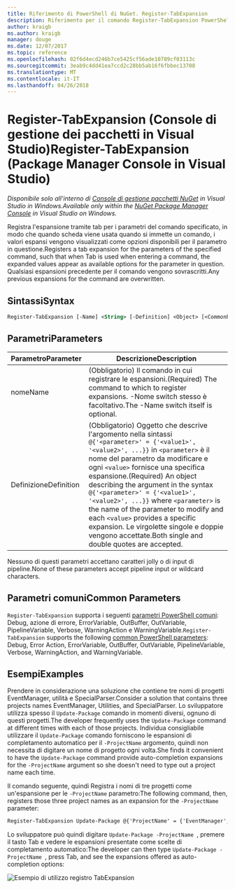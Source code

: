 ```yaml
---
title: Riferimento di PowerShell di NuGet. Register-TabExpansion
description: Riferimento per il comando Register-TabExpansion PowerShell nella Console di gestione pacchetti NuGet in Visual Studio.
author: kraigb
ms.author: kraigb
manager: douge
ms.date: 12/07/2017
ms.topic: reference
ms.openlocfilehash: 02f6d4ecd246b7ce5425cf56ade10789cf03113c
ms.sourcegitcommit: 3eab9c4dd41ea7ccd2c28bb5ab16f6fbbec13708
ms.translationtype: MT
ms.contentlocale: it-IT
ms.lasthandoff: 04/26/2018
---
```

# <a name="register-tabexpansion-package-manager-console-in-visual-studio"></a><span data-ttu-id="7cb36-103">Register-TabExpansion (Console di gestione dei pacchetti in Visual Studio)</span><span class="sxs-lookup"><span data-stu-id="7cb36-103">Register-TabExpansion (Package Manager Console in Visual Studio)</span></span>

<span data-ttu-id="7cb36-104">*Disponibile solo all'interno di [Console di gestione pacchetti NuGet](package-manager-console.md) in Visual Studio in Windows.*</span><span class="sxs-lookup"><span data-stu-id="7cb36-104">*Available only within the [NuGet Package Manager Console](package-manager-console.md) in Visual Studio on Windows.*</span></span>

<span data-ttu-id="7cb36-105">Registra l'espansione tramite tab per i parametri del comando specificato, in modo che quando scheda viene usata quando si immette un comando, i valori espansi vengono visualizzati come opzioni disponibili per il parametro in questione.</span><span class="sxs-lookup"><span data-stu-id="7cb36-105">Registers a tab expansion for the parameters of the specified command, such that when Tab is used when entering a command, the expanded values appear as available options for the parameter in question.</span></span> <span data-ttu-id="7cb36-106">Qualsiasi espansioni precedente per il comando vengono sovrascritti.</span><span class="sxs-lookup"><span data-stu-id="7cb36-106">Any previous expansions for the command are overwritten.</span></span>

## <a name="syntax"></a><span data-ttu-id="7cb36-107">Sintassi</span><span class="sxs-lookup"><span data-stu-id="7cb36-107">Syntax</span></span>

```ps
Register-TabExpansion [-Name] <String> [-Definition] <Object> [<CommonParameters>]
```

## <a name="parameters"></a><span data-ttu-id="7cb36-108">Parametri</span><span class="sxs-lookup"><span data-stu-id="7cb36-108">Parameters</span></span>

| <span data-ttu-id="7cb36-109">Parametro</span><span class="sxs-lookup"><span data-stu-id="7cb36-109">Parameter</span></span> | <span data-ttu-id="7cb36-110">Descrizione</span><span class="sxs-lookup"><span data-stu-id="7cb36-110">Description</span></span> |
| --- | --- |
| <span data-ttu-id="7cb36-111">nome</span><span class="sxs-lookup"><span data-stu-id="7cb36-111">Name</span></span> | <span data-ttu-id="7cb36-112">(Obbligatorio) Il comando in cui registrare le espansioni.</span><span class="sxs-lookup"><span data-stu-id="7cb36-112">(Required) The command to which to register expansions.</span></span> <span data-ttu-id="7cb36-113">-Nome switch stesso è facoltativo.</span><span class="sxs-lookup"><span data-stu-id="7cb36-113">The -Name switch itself is optional.</span></span> |
| <span data-ttu-id="7cb36-114">Definizione</span><span class="sxs-lookup"><span data-stu-id="7cb36-114">Definition</span></span> | <span data-ttu-id="7cb36-115">(Obbligatorio) Oggetto che descrive l'argomento nella sintassi `@{'<parameter>' = {'<value1>', '<value2>', ...}}` in `<parameter>` è il nome del parametro da modificare e ogni `<value>` fornisce una specifica espansione.</span><span class="sxs-lookup"><span data-stu-id="7cb36-115">(Required) An object describing the argument in the syntax `@{'<parameter>' = {'<value1>', '<value2>', ...}}` where `<parameter>` is the name of the parameter to modify and each `<value>` provides a specific expansion.</span></span> <span data-ttu-id="7cb36-116">Le virgolette singole e doppie vengono accettate.</span><span class="sxs-lookup"><span data-stu-id="7cb36-116">Both single and double quotes are accepted.</span></span> |

<span data-ttu-id="7cb36-117">Nessuno di questi parametri accettano caratteri jolly o di input di pipeline.</span><span class="sxs-lookup"><span data-stu-id="7cb36-117">None of these parameters accept pipeline input or wildcard characters.</span></span>

## <a name="common-parameters"></a><span data-ttu-id="7cb36-118">Parametri comuni</span><span class="sxs-lookup"><span data-stu-id="7cb36-118">Common Parameters</span></span>

<span data-ttu-id="7cb36-119">`Register-TabExpansion` supporta i seguenti [parametri PowerShell comuni](http://go.microsoft.com/fwlink/?LinkID=113216): Debug, azione di errore, ErrorVariable, OutBuffer, OutVariable, PipelineVariable, Verbose, WarningAction e WarningVariable.</span><span class="sxs-lookup"><span data-stu-id="7cb36-119">`Register-TabExpansion` supports the following [common PowerShell parameters](http://go.microsoft.com/fwlink/?LinkID=113216): Debug, Error Action, ErrorVariable, OutBuffer, OutVariable, PipelineVariable, Verbose, WarningAction, and WarningVariable.</span></span>

## <a name="examples"></a><span data-ttu-id="7cb36-120">Esempi</span><span class="sxs-lookup"><span data-stu-id="7cb36-120">Examples</span></span>

<span data-ttu-id="7cb36-121">Prendere in considerazione una soluzione che contiene tre nomi di progetti EventManager, utilità e SpecialParser.</span><span class="sxs-lookup"><span data-stu-id="7cb36-121">Consider a solution that contains three projects names EventManager, Utilities, and SpecialParser.</span></span> <span data-ttu-id="7cb36-122">Lo sviluppatore utilizza spesso il `Update-Package` comando in momenti diversi, ognuno di questi progetti.</span><span class="sxs-lookup"><span data-stu-id="7cb36-122">The developer frequently uses the `Update-Package` command at different times with each of those projects.</span></span> <span data-ttu-id="7cb36-123">Individua consigliabile utilizzare il `Update-Package` comando forniscono le espansioni di completamento automatico per il `-ProjectName` argomento, quindi non necessita di digitare un nome di progetto ogni volta.</span><span class="sxs-lookup"><span data-stu-id="7cb36-123">She finds it convenient to have the `Update-Package` command provide auto-completion expansions for the `-ProjectName` argument so she doesn't need to type out a project name each time.</span></span> 

<span data-ttu-id="7cb36-124">Il comando seguente, quindi Registra i nomi di tre progetti come un'espansione per le `-ProjectName` parametro:</span><span class="sxs-lookup"><span data-stu-id="7cb36-124">The following command, then, registers those three project names as an expansion for the `-ProjectName` parameter:</span></span>

```ps
Register-TabExpansion Update-Package @{'ProjectName' = {'EventManager', 'Utilities', 'SpecialParser'}}    
```

<span data-ttu-id="7cb36-125">Lo sviluppatore può quindi digitare `Update-Package -ProjectName `, premere il tasto Tab e vedere le espansioni presentate come scelte di completamento automatico:</span><span class="sxs-lookup"><span data-stu-id="7cb36-125">The developer can then type `Update-Package -ProjectName `, press Tab, and see the expansions offered as auto-completion options:</span></span>

![Esempio di utilizzo registro TabExpansion](media/Register-TabExpansion-Example.png)

